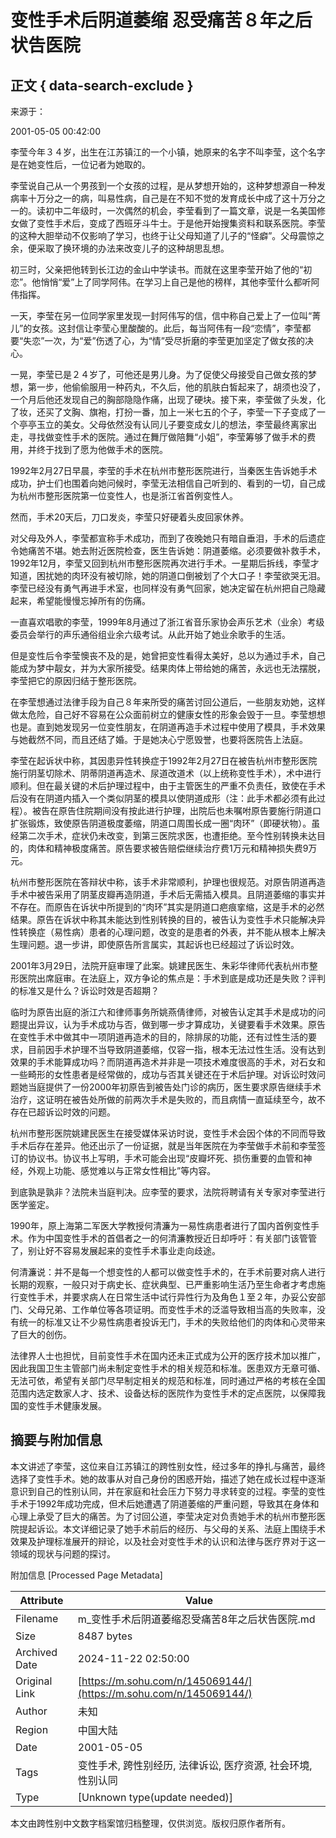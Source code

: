 # 变性手术后阴道萎缩 忍受痛苦８年之后状告医院

## 正文 { data-search-exclude }


来源于：

2001-05-05 00:42:00

李莹今年３４岁，出生在江苏镇江的一个小镇，她原来的名字不叫李莹，这个名字是在她变性后，一位记者为她取的。

李莹说自己从一个男孩到一个女孩的过程，是从梦想开始的，这种梦想源自一种发病率十万分之一的病，叫易性病，自己是在不知不觉的发育成长中成了这十万分之一的。读初中二年级时，一次偶然的机会，李莹看到了一篇文章，说是一名美国修女做了变性手术后，变成了西班牙斗牛士。于是他开始搜集资料和联系医院。李莹的这种大胆举动不仅影响了学习，也终于让父母知道了儿子的“怪癖”。父母震惊之余，便采取了换环境的办法来改变儿子的这种胡思乱想。

初三时，父亲把他转到长江边的金山中学读书。而就在这里李莹开始了他的“初恋”。他悄悄“爱”上了同学阿伟。在学习上自己是他的榜样，其他李莹什么都听阿伟指挥。

一天，李莹在另一位同学家里发现一封阿伟写的信，信中称自己爱上了一位叫“菁儿”的女孩。这封信让李莹心里酸酸的。此后，每当阿伟有一段“恋情”，李莹都要“失恋”一次，为“爱”伤透了心，为“情”受尽折磨的李莹更加坚定了做女孩的决心。

一晃，李莹已是２４岁了，可他还是男儿身。为了促使父母接受自己做女孩的梦想，第一步，他偷偷服用一种药丸，不久后，他的肌肤白皙起来了，胡须也没了，一个月后他还发现自己的胸部隐隐作痛，出现了硬块。接下来，李莹做了头发，化了妆，还买了文胸、旗袍，打扮一番，加上一米七五的个子，李莹一下子变成了一个亭亭玉立的美女。父母依然没有认同儿子要变成女儿的想法，李莹最终离家出走，寻找做变性手术的医院。通过在舞厅做陪舞“小姐”，李莹筹够了做手术的费用，并终于找到了愿为他做手术的医院。

1992年2月27日早晨，李莹的手术在杭州市整形医院进行，当秦医生告诉她手术成功，护士们也围着向她问候时，李莹无法相信自己听到的、看到的一切，自己成为杭州市整形医院第一位变性人，也是浙江省首例变性人。

然而，手术20天后，刀口发炎，李莹只好硬着头皮回家休养。

对父母及外人，李莹都宣称手术成功，而到了夜晚她只有暗自垂泪，手术的后遗症令她痛苦不堪。她去附近医院检查，医生告诉她：阴道萎缩。必须要做补救手术，1992年12月，李莹又回到杭州市整形医院再次进行手术。一星期后拆线，李莹才知道，困扰她的肉环没有被切除，她的阴道口倒被划了个大口子！李莹欲哭无泪。李莹已经没有勇气再进手术室，也同样没有勇气回家，她决定留在杭州把自己隐藏起来，希望能慢慢忘掉所有的伤痛。

一直喜欢唱歌的李莹，1999年8月通过了浙江省音乐家协会声乐艺术（业余）考级委员会举行的声乐通俗组业余六级考试。从此开始了她业余歌手的生活。

但是变性后令李莹懊丧不及的是，她曾把变性看得太美好，总以为通过手术，自己能成为梦中靓女，并为大家所接受。结果肉体上带给她的痛苦，永远也无法摆脱，李莹把它的原因归结于整形医院。

在李莹想通过法律手段为自己８年来所受的痛苦讨回公道后，一些朋友劝她，这样做太危险，自己好不容易在公众面前树立的健康女性的形象会毁于一旦。李莹想想也是。直到她发现另一位变性朋友，在阴道再造手术过程中使用了模具，手术效果与她截然不同，而且还结了婚。于是她决心宁愿毁誉，也要将医院告上法庭。

李莹在起诉状中称，其因患异性转换症于1992年2月27日在被告杭州市整形医院施行阴茎切除术、阴蒂阴道再造术、尿道改道术（以上统称变性手术），术中进行顺利。但在最关键的术后护理过程中，由于主管医生的严重不负责任，致使在手术后没有在阴道内插入一个类似阴茎的模具以使阴道成形（注：此手术都必须有此过程）。被告在原告住院期间没有按此进行护理，出院后也未嘱咐原告要施行阴道口扩张锻炼，致使原告阴道极度萎缩，阴道口周围长成一圈“肉环”（即硬状物）。虽经第二次手术，症状仍未改变，到第三医院求医，也遭拒绝。至今性别转换未达目的，肉体和精神极度痛苦。原告要求被告赔偿继续治疗费1万元和精神损失费9万元。

杭州市整形医院在答辩状中称，该手术非常顺利，护理也很规范。对原告阴道再造手术中被告采用了阴茎皮瓣再造阴道，手术后无需插入模具。且阴道萎缩的事实并不存在。而原告在诉状中所提到的“肉环”其实是阴道口疤痕挛缩，这是手术的必然结果。原告在诉状中称其未能达到性别转换的目的，被告认为变性手术只能解决异性转换症（易性病）患者的心理问题，改变的是患者的外表，并不能从根本上解决生理问题。退一步讲，即使原告所言属实，其起诉也已经超过了诉讼时效。

2001年3月29日，法院开庭审理了此案。姚建民医生、朱彩华律师代表杭州市整形医院出席庭审。在法庭上，双方争论的焦点是：手术到底是成功还是失败？评判的标准又是什么？诉讼时效是否超期？

临时为原告出庭的浙江六和律师事务所姚燕倩律师，对被告认定其手术是成功的问题提出异议，认为手术成功与否，做到哪一步才算成功，关键要看手术效果。原告在变性手术中做其中一项阴道再造术的目的，除排尿的功能，还有过性生活的要求，目前因手术护理不当导致阴道萎缩，仅容一指，根本无法过性生活。没有达到效果的手术能算成功吗？而阴道再造术并非是一项技术难度很高的手术，对石女和一些畸形的女性患者是经常做的，成功与否其关键还在于术后护理。对诉讼时效问题她当庭提供了一份2000年初原告到被告处门诊的病历，医生要求原告继续手术治疗，这证明在被告处所做的前两次手术是失败的，而且病情一直延续至今，故不存在已超诉讼时效的问题。

杭州市整形医院姚建民医生在接受媒体采访时说，变性手术会因个体的不同而导致手术后存在差异。他还出示了一份证据，就是当年医院在为李莹做手术前和李莹签订的协议书。协议书上写明，手术可能会出现“皮瓣坏死、损伤重要的血管和神经，外观上功能、感觉难以与正常女性相比”等内容。

到底孰是孰非？法院未当庭判决。应李莹的要求，法院将聘请有关专家对李莹进行医学鉴定。

1990年，原上海第二军医大学教授何清濂为一易性病患者进行了国内首例变性手术。作为中国变性手术的首倡者之一的何清濂教授近日却呼吁：有关部门该管管了，别让好不容易发展起来的变性手术事业走向歧途。

何清濂说：并不是每一个想变性的人都可以做变性手术的，在手术前要对病人进行长期的观察，一般只对于病史长、症状典型、已严重影响生活乃至生命者才考虑施行变性手术，并要求病人在日常生活中试行异性行为及角色１至２年，办妥公安部门、父母兄弟、工作单位等各项证明。而变性手术的泛滥导致相当高的失败率，没有统一的标准又让不少易性病患者投诉无门，手术的失败给他们的肉体和心灵带来了巨大的创伤。

法律界人士也担忧，目前变性手术在国内还未正式成为公开的医疗技术加以推广，因此我国卫生主管部门尚未制定变性手术的相关规范和标准。医患双方无章可循、无法可依，希望有关部门尽早制定相关的规范和标准，同时通过严格的考核在全国范围内选定数家人才、技术、设备达标的医院作为变性手术的定点医院，以保障我国的变性手术健康发展。

## 摘要与附加信息

<!-- tcd_abstract -->
本文讲述了李莹，这位来自江苏镇江的跨性别女性，经过多年的挣扎与痛苦，最终选择了变性手术。她的故事从对自己身份的困惑开始，描述了她在成长过程中逐渐意识到自己的性别认同，并在家庭和社会压力下努力寻求转变的过程。李莹的变性手术于1992年成功完成，但术后她遭遇了阴道萎缩的严重问题，导致其在身体和心理上承受了巨大的痛苦。为了讨回公道，李莹决定对负责她手术的杭州市整形医院提起诉讼。本文详细记录了她手术前后的经历、与父母的关系、法庭上围绕手术效果及护理标准展开的辩论，以及社会对变性手术的认识和法律与医疗界对于这一领域的现状与问题的探讨。
<!-- tcd_abstract_end -->

附加信息 [Processed Page Metadata]

| Attribute       | Value                                  |
|-----------------|----------------------------------------|
| Filename        | m_变性手术后阴道萎缩忍受痛苦8年之后状告医院.md                             |
| Size            | 8487 bytes                           |
| Archived Date   | 2024-11-22 02:50:00                             |
| Original Link   | [https://m.sohu.com/n/145069144/](https://m.sohu.com/n/145069144/)                       |
| Author          | 未知                               |
| Region          | 中国大陆                               |
| Date            | 2001-05-05                                 |
| Tags            | 变性手术, 跨性别经历, 法律诉讼, 医疗资源, 社会环境, 性别认同                                 |
| Type            | [Unknown type(update needed)]                                 |
<!-- tcd_table_end -->

本文由跨性别中文数字档案馆归档整理，仅供浏览。版权归原作者所有。
